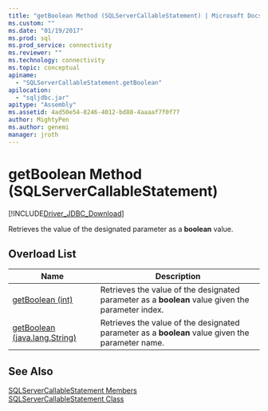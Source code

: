 ```yaml
---
title: "getBoolean Method (SQLServerCallableStatement) | Microsoft Docs"
ms.custom: ""
ms.date: "01/19/2017"
ms.prod: sql
ms.prod_service: connectivity
ms.reviewer: ""
ms.technology: connectivity
ms.topic: conceptual
apiname: 
  - "SQLServerCallableStatement.getBoolean"
apilocation: 
  - "sqljdbc.jar"
apitype: "Assembly"
ms.assetid: 4ad50e54-8246-4012-bd88-4aaaaf7f0f77
author: MightyPen
ms.author: genemi
manager: jroth
---
```

# getBoolean Method (SQLServerCallableStatement)
[!INCLUDE[Driver_JDBC_Download](../../../includes/driver_jdbc_download.md)]

  Retrieves the value of the designated parameter as a **boolean** value.  
  
## Overload List  
  
|Name|Description|  
|----------|-----------------|  
|[getBoolean (int)](../../../connect/jdbc/reference/getboolean-method-int.md)|Retrieves the value of the designated parameter as a **boolean** value given the parameter index.|  
|[getBoolean (java.lang.String)](../../../connect/jdbc/reference/getboolean-method-java-lang-string.md)|Retrieves the value of the designated parameter as a **boolean** value given the parameter name.|  
  
## See Also  
 [SQLServerCallableStatement Members](../../../connect/jdbc/reference/sqlservercallablestatement-members.md)   
 [SQLServerCallableStatement Class](../../../connect/jdbc/reference/sqlservercallablestatement-class.md)  
  
  
